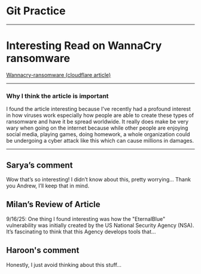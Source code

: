 # Git Practice
---
# Interesting Read on WannaCry ransomware

[Wannacry-ransomware (cloudflare article)](https://www.cloudflare.com/learning/security/ransomware/wannacry-ransomware/)

---

### Why I think the article is important

I found the article interesting because I've recently had a profound interest in how viruses work especially how people are able to create these types of ransomware and have it be spread worldwide. It really does make be very wary when going on the internet because while other people are enjoying social media, playing games, doing homework, a whole organization could be undergoing a cyber attack like this which can cause millions in damages.

---

## Sarya’s comment
Wow that’s so interesting! I didn’t know about this, pretty worrying... Thank you Andrew, I’ll keep that in mind.

## Milan’s Review of Article
9/16/25: One thing I found interesting was how the "EternalBlue" vulnerability was initially created by the US National Security Agency (NSA). It’s fascinating to think that this Agency develops tools that...

## Haroon's comment
Honestly, I just avoid thinking about this stuff...

